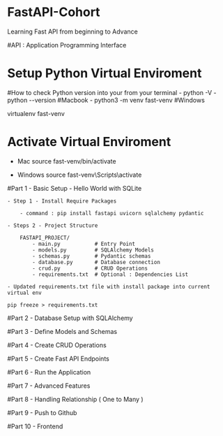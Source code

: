 # FastAPI-Cohort
Learning Fast API from beginning to Advance

#API : Application Programming Interface

# Setup Python Virtual Enviroment
#How to check Python version into your from your terminal
    - python -V
    - python --version
#Macbook
    - python3 -m venv fast-venv
#Windows

virtualenv fast-venv

# Activate Virtual Enviroment
- Mac
source fast-venv/bin/activate

- Windows
source fast-venv\Scripts\activate

#Part 1 - Basic Setup  - Hello World with SQLite

    - Step 1 - Install Require Packages

        - command : pip install fastapi uvicorn sqlalchemy pydantic

    - Steps 2 - Project Structure 

        FASTAPI_PROJECT/
            - main.py           # Entry Point
            - models.py         # SQLAlchemy Models
            - schemas.py        # Pydantic schemas 
            - database.py       # Database connection
            - crud.py           # CRUD Operations
            - requirements.txt  # Optional : Dependencies List 
            
    - Updated requirements.txt file with install package into current virtual env

    pip freeze > requirements.txt 

#Part 2 - Database Setup with SQLAlchemy 


#Part 3 - Define Models and Schemas


#Part 4 - Create CRUD Operations


#Part 5  - Create Fast API Endpoints 


#Part 6 - Run the Application


#Part 7 - Advanced Features


#Part 8 - Handling Relationship ( One to Many )


#Part 9 -  Push to Github


#Part 10 - Frontend
